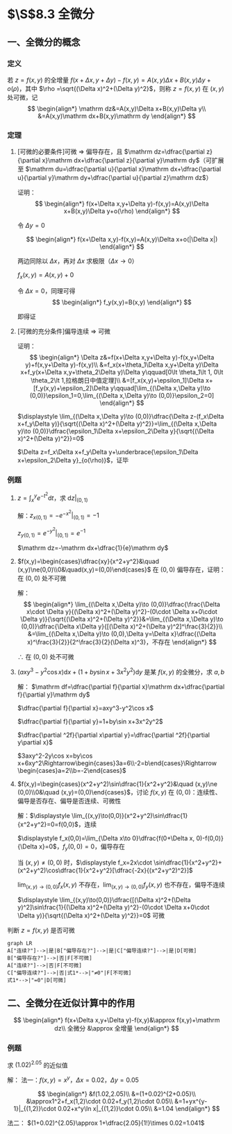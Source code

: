 # $\S$8.3 全微分
## 一、全微分的概念
### 定义
若 $z=f(x,y)$ 的全增量 $f(x+\Delta x, y+\Delta y)-f(x,y)=A(x,y)\Delta x+B(x,y)\Delta y+o(\rho)$，其中 $\rho =\sqrt{(\Delta x)^2+(\Delta y)^2}$，则称 $z=f(x,y)$ 在 $(x,y)$ 处可微，记
$$
\begin{align*}
\mathrm dz&=A(x,y)\Delta x+B(x,y)\Delta y\\
&=A(x,y)\mathrm dx+B(x,y)\mathrm dy
\end{align*}
$$
### 定理
1. [可微的必要条件]可微 $\Rightarrow$ 偏导存在，且 $\mathrm dz=\dfrac{\partial z}{\partial x}\mathrm dx+\dfrac{\partial z}{\partial y}\mathrm dy$（可扩展至 $\mathrm du=\dfrac{\partial u}{\partial x}\mathrm dx+\dfrac{\partial u}{\partial y}\mathrm dy+\dfrac{\partial u}{\partial z}\mathrm dz$）

    证明：
    $$
    \begin{align*}
    f(x+\Delta x,y+\Delta y)-f(x,y)=A(x,y)\Delta x+B(x,y)\Delta y+o(\rho)
    \end{align*}
    $$

    令 $\Delta y=0$

    $$
    \begin{align*}
    f(x+\Delta x,y)-f(x,y)=A(x,y)\Delta x+o(|\Delta x|)
    \end{align*}
    $$

    两边同除以 $\Delta x$，再对 $\Delta x$ 求极限（$\Delta x\to 0$）

    $f_x(x,y)=A(x,y)+0$

    令 $\Delta x=0$，同理可得
    $$
    \begin{align*}
    f_y(x,y)=B(x,y)
    \end{align*}
    $$

    即得证

2. [可微的充分条件]偏导连续 $\Rightarrow$ 可微

    证明：
    $$
    \begin{align*}
    \Delta z&=f(x+\Delta x,y+\Delta y)-f(x,y+\Delta y)+f(x,y+\Delta y)-f(x,y)\\
    &=f_x(x+\theta_1\Delta x,y+\Delta y)\Delta x+f_y(x+\Delta x,y+\theta_2\Delta y)\Delta y\qquad[0\lt \theta_1\lt 1, 0\lt \theta_2\lt 1,拉格朗日中值定理]\\
    &=[f_x(x,y)+\epsilon_1]\Delta x+[f_y(x,y)+\epsilon_2]\Delta y\qquad[\lim_{(\Delta x,\Delta y)\to (0,0)}\epsilon_1=0,\lim_{(\Delta x,\Delta y)\to (0,0)}\epsilon_2=0]
    \end{align*}
    $$

    $\displaystyle \lim_{(\Delta x,\Delta y)\to (0,0)}\dfrac{\Delta z-(f_x\Delta x+f_y\Delta y)}{\sqrt{(\Delta x)^2+(\Delta y)^2}}=\lim_{(\Delta x,\Delta y)\to (0,0)}\dfrac{\epsilon_1\Delta x+\epsilon_2\Delta y}{\sqrt{(\Delta x)^2+(\Delta y)^2}}=0$

    $\Delta z=f_x\Delta x+f_y\Delta y+\underbrace{\epsilon_1\Delta x+\epsilon_2\Delta y}_{o(\rho)}$，证毕

### 例题
1. $\displaystyle z=\int_x^ye^{-t^2}\mathrm dt$，求 $\mathrm dz|_{(0,1)}$

    解：$z_{x(0,1)}=-e^{-x^2}|_{(0,1)}=-1$

    $z_{y(0,1)}=e^{-y^2}|_{(0,1)}=e^{-1}$

    $\mathrm dz=-\mathrm dx+\dfrac{1}{e}\mathrm dy$

2. $f(x,y)=\begin{cases}\dfrac{xy}{x^2+y^2}&\quad (x,y)\ne(0,0)\\0&\quad(x,y)=(0,0)\end{cases}$ 在 $(0,0)$ 偏导存在，证明：在 $(0,0)$ 处不可微

    解：
    $$
    \begin{align*}
    \lim_{(\Delta x,\Delta y)\to (0,0)}\dfrac{\frac{\Delta x\cdot \Delta y}{(\Delta x)^2+(\Delta y)^2}-(0\cdot \Delta x+0\cdot \Delta y)}{\sqrt{(\Delta x)^2+(\Delta y)^2}}&=\lim_{(\Delta x,\Delta y)\to (0,0)}\dfrac{\Delta x\Delta y}{[(\Delta x)^2+(\Delta y)^2]^\frac{3}{2}}\\
    &=\lim_{(\Delta x,\Delta y)\to (0,0),\Delta y=\Delta x}\dfrac{(\Delta x)^\frac{3}{2}}{2^\frac{3}{2}(\Delta x)^3}，不存在
    \end{align*}
    $$

    $\therefore$ 在 $(0,0)$ 处不可微

3. $(axy^3-y^2\cos x)\mathrm dx+(1+by\sin x+3x^2y^2)\mathrm dy$ 是某 $f(x,y)$ 的全微分，求 $a,b$

    解：
    $\mathrm df=\dfrac{\partial f}{\partial x}\mathrm dx+\dfrac{\partial f}{\partial y}\mathrm dy$

    $\dfrac{\partial f}{\partial x}=axy^3-y^2\cos x$

    $\dfrac{\partial f}{\partial y}=1+by\sin x+3x^2y^2$

    $\dfrac{\partial ^2f}{\partial x\partial y}=\dfrac{\partial ^2f}{\partial y\partial x}$

    $3axy^2-2y\cos x=by\cos x+6xy^2\Rightarrow\begin{cases}3a=6\\-2=b\end{cases}\Rightarrow \begin{cases}a=2\\b=-2\end{cases}$

4. $f(x,y)=\begin{cases}(x^2+y^2)\sin\dfrac{1}{x^2+y^2}&\quad (x,y)\ne (0,0)\\0&\quad (x,y)=(0,0)\end{cases}$，讨论 $f(x,y)$ 在 $(0,0)$：连续性、偏导是否存在、偏导是否连续、可微性

    解：$\displaystyle \lim_{(x,y)\to(0,0)}(x^2+y^2)\sin\dfrac{1}{x^2+y^2}=0=f(0,0)$，连续

    $\displaystyle f_x(0,0)=\lim_{\Delta x\to 0}\dfrac{f(0+\Delta x, 0)-f(0,0)}{\Delta x}=0$，$f_y(0,0)=0$，偏导存在

    当 $(x,y)\ne(0,0)$ 时，$\displaystyle f_x=2x\cdot \sin\dfrac{1}{x^2+y^2}+(x^2+y^2)\cos\dfrac{1}{x^2+y^2}[\dfrac{-2x}{(x^2+y^2)^2}]$

    $\displaystyle \lim_{(x,y)\to(0,0)}f_x(x,y)$ 不存在，$\displaystyle \lim_{(x,y)\to(0,0)}f_y(x,y)$ 也不存在，偏导不连续

    $\displaystyle \lim_{(x,y)\to(0,0)}\dfrac{[(\Delta x)^2+(\Delta y)^2]\sin\frac{1}{(\Delta x)^2+(\Delta y)^2}-(0\cdot \Delta x+0\cdot \Delta y)}{\sqrt{(\Delta x)^2+(\Delta y)^2}}=0$ 可微

判断 $z=f(x,y)$ 是否可微
```mermaid
graph LR
A["连续?"]-->|是|B["偏导存在?"]-->|是|C["偏导连续?"]-->|是|D[可微]
B["偏导存在?"]-->|否|F[不可微]
A["连续?"]-->|否|F[不可微]
C["偏导连续?"]-->|否|式1*-->|"≠0"|F[不可微]
式1*-->|"=0"|D[可微]
```

## 二、全微分在近似计算中的作用
$$
\begin{align*}
f(x+\Delta x,y+\Delta y)-f(x,y)&\approx f(x,y)+\mathrm dz\\
全微分 &\approx 全增量
\end{align*}
$$
### 例题
求 $(1.02)^{2.05}$ 的近似值

解：
法一：$f(x,y)=x^y$，$\Delta x=0.02$，$\Delta y=0.05$

$$
\begin{align*}
&f(1.02,2.05)\\
&=(1+0.02)^{2+0.05}\\
&\approx1^2+f_x(1,2)\cdot 0.02+f_y(1,2)\cdot 0.05\\
&=1+yx^{y-1}|_{(1,2)}\cdot 0.02+x^y\ln x|_{(1,2)}\cdot 0.05\\
&=1.04
\end{align*}
$$

法二：
$(1+0.02)^{2.05}\approx 1+\dfrac{2.05}{1!}\times 0.02=1.041$

